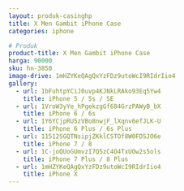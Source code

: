 ```yaml
---
layout: produk-casinghp
title: X Men Gambit iPhone Case
categories: iphone

# Produk
product-title: X Men Gambit iPhone Case
harga: 90000
sku: hn-3850
image-drive: 1mHZYKeQAgQxYzFDz9utoWcI9RIdrIio4
gallery:
  - url: 1bFuhtpYCiJ0uvp4KJNkLRAko93Eq5Yw4
    title: iPhone 5 / 5s / SE
  - url: 1VroW3yYe_hPgekzgGf684GrzPAWyB_bX
    title: iPhone 6 / 6s
  - url: 1Y6YCjpRU5zVBo8nwjF_lXqnv6efJLK-U
    title: iPhone 6 Plus / 6s Plus
  - url: 11512SGQTNsipjZKklCSTOf8W0FDSJO6e
    title: iPhone 7 / 8
  - url: 1C-joQUoGUmvzI7Q5zC4O4TxUOw2s5ols
    title: iPhone 7 Plus / 8 Plus
  - url: 1mHZYKeQAgQxYzFDz9utoWcI9RIdrIio4
    title: iPhone X
---
```

